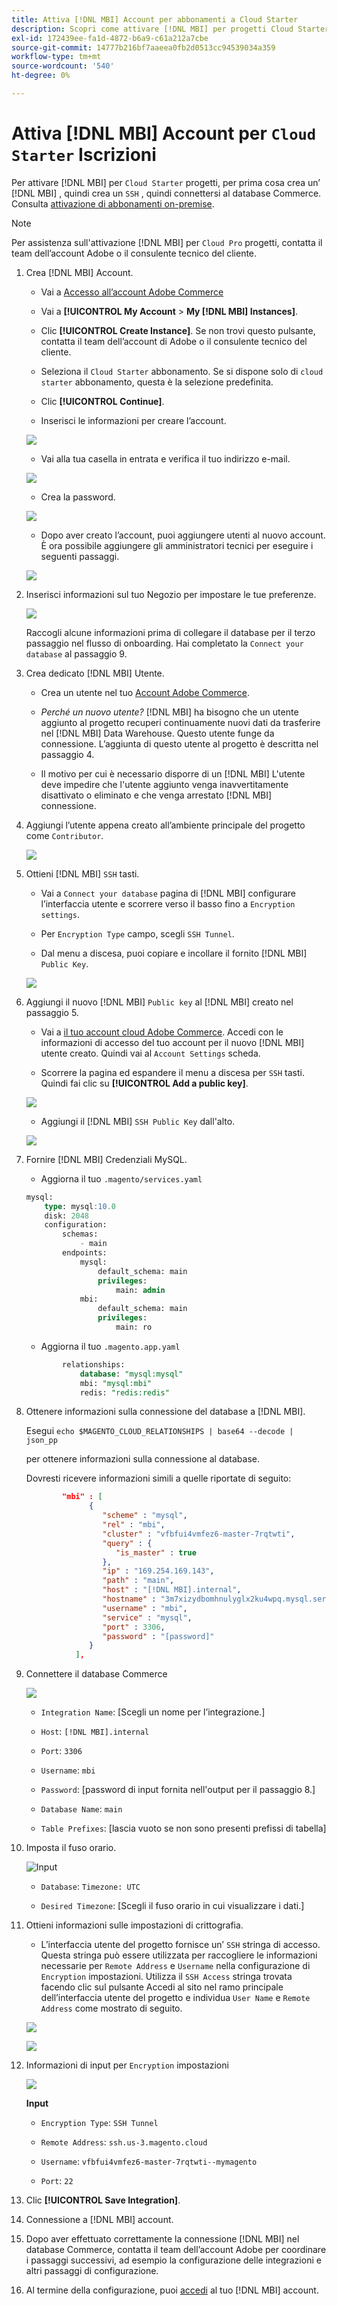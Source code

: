 ```yaml
---
title: Attiva [!DNL MBI] Account per abbonamenti a Cloud Starter
description: Scopri come attivare [!DNL MBI] per progetti Cloud Starter.
exl-id: 172439ee-fa1d-4872-b6a9-c61a212a7cbe
source-git-commit: 14777b216bf7aaeea0fb2d0513cc94539034a359
workflow-type: tm+mt
source-wordcount: '540'
ht-degree: 0%

---
```


# Attiva [!DNL MBI] Account per `Cloud Starter` Iscrizioni

Per attivare [!DNL MBI] per `Cloud Starter` progetti, per prima cosa crea un’ [!DNL MBI] , quindi crea un `SSH` , quindi connettersi al database Commerce. Consulta [attivazione di abbonamenti on-premise](../getting-started/onpremise-activation.md).

>[!NOTE]
>
>Per assistenza sull&#39;attivazione [!DNL MBI] per `Cloud Pro` progetti, contatta il team dell’account Adobe o il consulente tecnico del cliente.

1. Crea [!DNL MBI] Account.

   - Vai a [Accesso all’account Adobe Commerce](https://account.magento.com/customer/account/login)

   - Vai a **[!UICONTROL My Account** > **My [!DNL MBI] Instances]**.

   - Clic **[!UICONTROL Create Instance]**. Se non trovi questo pulsante, contatta il team dell’account di Adobe o il consulente tecnico del cliente.

   - Seleziona il `Cloud Starter` abbonamento. Se si dispone solo di `cloud starter` abbonamento, questa è la selezione predefinita.

   - Clic **[!UICONTROL Continue]**.

   - Inserisci le informazioni per creare l’account.

   ![](../assets/create-account-2.png)

   - Vai alla tua casella in entrata e verifica il tuo indirizzo e-mail.

   ![](../assets/create-account-3.png)

   - Crea la password.

   ![](../assets/create-account-4.png)

   - Dopo aver creato l’account, puoi aggiungere utenti al nuovo account. È ora possibile aggiungere gli amministratori tecnici per eseguire i seguenti passaggi.

   ![](../assets/create-account-5.png)

1. Inserisci informazioni sul tuo Negozio per impostare le tue preferenze.

   ![](../assets/create-account-6.png)

   Raccogli alcune informazioni prima di collegare il database per il terzo passaggio nel flusso di onboarding. Hai completato la `Connect your database` al passaggio 9.

1. Crea dedicato [!DNL MBI] Utente.

   - Crea un utente nel tuo [Account Adobe Commerce](https://account.magento.com/customer/account/login).

   - _Perché un nuovo utente?_ [!DNL MBI] ha bisogno che un utente aggiunto al progetto recuperi continuamente nuovi dati da trasferire nel [!DNL MBI] Data Warehouse. Questo utente funge da connessione. L’aggiunta di questo utente al progetto è descritta nel passaggio 4.

   - Il motivo per cui è necessario disporre di un [!DNL MBI] L&#39;utente deve impedire che l&#39;utente aggiunto venga inavvertitamente disattivato o eliminato e che venga arrestato [!DNL MBI] connessione.

1. Aggiungi l’utente appena creato all’ambiente principale del progetto come `Contributor`.

   ![](../assets/create-account-7.png)

1. Ottieni [!DNL MBI] `SSH` tasti.

   - Vai a `Connect your database` pagina di [!DNL MBI] configurare l’interfaccia utente e scorrere verso il basso fino a `Encryption settings`.

   - Per `Encryption Type` campo, scegli `SSH Tunnel`.

   - Dal menu a discesa, puoi copiare e incollare il fornito [!DNL MBI] `Public Key`.

   ![](../assets/create-account-8.png)

1. Aggiungi il nuovo [!DNL MBI] `Public key` al [!DNL MBI] creato nel passaggio 5.

   - Vai a [il tuo account cloud Adobe Commerce](https://account.magento.com/cloud/customer/login/). Accedi con le informazioni di accesso del tuo account per il nuovo [!DNL MBI] utente creato. Quindi vai al `Account Settings` scheda.

   - Scorrere la pagina ed espandere il menu a discesa per `SSH` tasti. Quindi fai clic su **[!UICONTROL Add a public key]**.

   ![](../assets/create-account-9.png)

   - Aggiungi il [!DNL MBI] `SSH Public Key` dall&#39;alto.

   ![](../assets/create-account-10.png)

1. Fornire [!DNL MBI] Credenziali MySQL.

   - Aggiorna il tuo `.magento/services.yaml`

   ```sql
   mysql:
       type: mysql:10.0
       disk: 2048
       configuration:
           schemas:
               - main
           endpoints:
               mysql:
                   default_schema: main
                   privileges:
                       main: admin
               mbi:
                   default_schema: main
                   privileges:
                       main: ro
   ```

   - Aggiorna il tuo `.magento.app.yaml`

   ```sql
           relationships:
               database: "mysql:mysql"
               mbi: "mysql:mbi"
               redis: "redis:redis"
   ```

1. Ottenere informazioni sulla connessione del database a [!DNL MBI].

   Esegui
   `echo $MAGENTO_CLOUD_RELATIONSHIPS | base64 --decode | json_pp`

   per ottenere informazioni sulla connessione al database.

   Dovresti ricevere informazioni simili a quelle riportate di seguito:

   ```json
           "mbi" : [
                 {
                    "scheme" : "mysql",
                    "rel" : "mbi",
                    "cluster" : "vfbfui4vmfez6-master-7rqtwti",
                    "query" : {
                       "is_master" : true
                    },
                    "ip" : "169.254.169.143",
                    "path" : "main",
                    "host" : "[!DNL MBI].internal",
                    "hostname" : "3m7xizydbomhnulyglx2ku4wpq.mysql.service._.magentosite.cloud",
                    "username" : "mbi",
                    "service" : "mysql",
                    "port" : 3306,
                    "password" : "[password]"
                 }
              ],
   ```

1. Connettere il database Commerce

   ![](../assets/create-account-11.png)

   - `Integration Name`: [Scegli un nome per l’integrazione.]

   - `Host`: `[!DNL MBI].internal`

   - `Port`: `3306`

   - `Username`: `mbi`

   - `Password`: [password di input fornita nell&#39;output per il passaggio 8.]

   - `Database Name`: `main`

   - `Table Prefixes`: [lascia vuoto se non sono presenti prefissi di tabella]

1. Imposta il fuso orario.

   ![Input](../assets/create-account-12.png)

   - `Database`: `Timezone: UTC`

   - `Desired Timezone`: [Scegli il fuso orario in cui visualizzare i dati.]

1. Ottieni informazioni sulle impostazioni di crittografia.

   - L’interfaccia utente del progetto fornisce un’ `SSH` stringa di accesso. Questa stringa può essere utilizzata per raccogliere le informazioni necessarie per `Remote Address` e `Username` nella configurazione di `Encryption` impostazioni. Utilizza il `SSH Access` stringa trovata facendo clic sul pulsante Accedi al sito nel ramo principale dell’interfaccia utente del progetto e individua `User Name` e `Remote Address` come mostrato di seguito.

   ![](../assets/create-account-13.png)

   ![](../assets/create-account-14.png)

1. Informazioni di input per `Encryption` impostazioni

   ![](../assets/create-account-15.png)

   **Input**

   - `Encryption Type`: `SSH Tunnel`

   - `Remote Address`: `ssh.us-3.magento.cloud`

   - `Username`: `vfbfui4vmfez6-master-7rqtwti--mymagento`

   - `Port`: `22`

1. Clic **[!UICONTROL Save Integration]**.

1. Connessione a [!DNL MBI] account.

1. Dopo aver effettuato correttamente la connessione [!DNL MBI] nel database Commerce, contatta il team dell’account Adobe per coordinare i passaggi successivi, ad esempio la configurazione delle integrazioni e altri passaggi di configurazione.

1. Al termine della configurazione, puoi [accedi](../getting-started/sign-in.md) al tuo [!DNL MBI] account.
